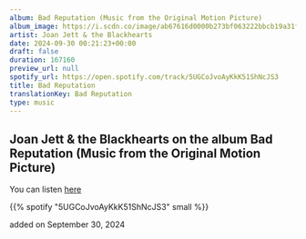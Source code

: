```yaml
---
album: Bad Reputation (Music from the Original Motion Picture)
album_image: https://i.scdn.co/image/ab67616d0000b273bf063222bbcb19a31fdec640
artist: Joan Jett & the Blackhearts
date: 2024-09-30 00:21:23+00:00
draft: false
duration: 167160
preview_url: null
spotify_url: https://open.spotify.com/track/5UGCoJvoAyKkK51ShNcJS3
title: Bad Reputation
translationKey: Bad Reputation
type: music
---
```


## Joan Jett & the Blackhearts on the album Bad Reputation (Music from the Original Motion Picture)

You can listen [here](https://open.spotify.com/track/5UGCoJvoAyKkK51ShNcJS3)

{{% spotify "5UGCoJvoAyKkK51ShNcJS3" small %}}

added on September 30, 2024